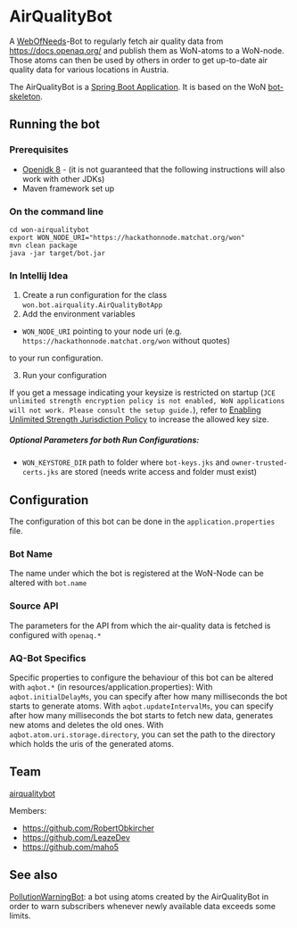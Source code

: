 # AirQualityBot
A [WebOfNeeds](https://github.com/researchstudio-sat/webofneeds)-Bot to regularly fetch air quality data from https://docs.openaq.org/ and publish them as WoN-atoms to a WoN-node.
Those atoms can then be used by others in order to get up-to-date air quality data for various locations in Austria.

The AirQualityBot is a [Spring Boot Application](https://docs.spring.io/spring-boot/docs/current/reference/html/using-boot-running-your-application.html).
It is based on the WoN [bot-skeleton](https://github.com/researchstudio-sat/bot-skeleton).


## Running the bot

### Prerequisites

- [Openjdk 8](https://adoptopenjdk.net/index.html) - (it is not guaranteed that the following instructions will also work with other JDKs)
- Maven framework set up

### On the command line

```
cd won-airqualitybot
export WON_NODE_URI="https://hackathonnode.matchat.org/won"
mvn clean package
java -jar target/bot.jar
```

### In Intellij Idea
1. Create a run configuration for the class `won.bot.airquality.AirQualityBotApp`
2. Add the environment variables

  * `WON_NODE_URI` pointing to your node uri (e.g. `https://hackathonnode.matchat.org/won` without quotes)
  
  to your run configuration.
  
3. Run your configuration

If you get a message indicating your keysize is restricted on startup (`JCE unlimited strength encryption policy is not enabled, WoN applications will not work. Please consult the setup guide.`), refer to [Enabling Unlimited Strength Jurisdiction Policy](https://github.com/open-eid/cdoc4j/wiki/Enabling-Unlimited-Strength-Jurisdiction-Policy) to increase the allowed key size.

##### Optional Parameters for both Run Configurations:
- `WON_KEYSTORE_DIR` path to folder where `bot-keys.jks` and `owner-trusted-certs.jks` are stored (needs write access and folder must exist) 


## Configuration
The configuration of this bot can be done in the `application.properties` file.

### Bot Name
The name under which the bot is registered at the WoN-Node can be altered with `bot.name`

### Source API
The parameters for the API from which the air-quality data is fetched is configured with `openaq.*`

### AQ-Bot Specifics
Specific properties to configure the behaviour of this bot can be altered with `aqbot.*` (in resources/application.properties):
With `aqbot.initialDelayMs`, you can specify after how many milliseconds the bot starts to generate atoms.
With `aqbot.updateIntervalMs`, you can specify after how many milliseconds the bot starts to fetch new data, generates new atoms and deletes the old ones.
With `aqbot.atom.uri.storage.directory`, you can set the path to the directory which holds the uris of the generated atoms.


## Team
[airqualitybot](https://github.com/orgs/WoN-Hackathon-2019/teams/airqualitybot)

Members:
* https://github.com/RobertObkircher
* https://github.com/LeazeDev
* https://github.com/maho5


## See also
[PollutionWarningBot](https://github.com/WoN-Hackathon-2019/won-pollutionwarningbot): a bot using atoms created by the AirQualityBot in order to warn subscribers whenever newly available data exceeds some limits.
